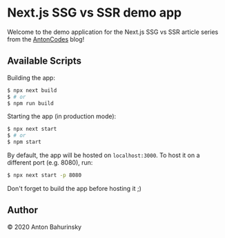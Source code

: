 # Next.js SSG vs SSR demo app

Welcome to the demo application for the Next.js SSG vs SSR article series from the [AntonCodes](https://antoncodes.com) blog!

## Available Scripts

Building the app:

```bash
$ npx next build
$ # or
$ npm run build
```

Starting the app (in production mode):

```bash
$ npx next start
$ # or
$ npm start
```

By default, the app will be hosted on `localhost:3000`. To host it on a different port (e.g. 8080), run:

```bash
$ npx next start -p 8080
```

Don't forget to build the app before hosting it ;)

## Author

© 2020 Anton Bahurinsky
